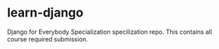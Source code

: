 # learn-django

Django for Everybody Specialization specilization repo. This contains all course required submission. 
